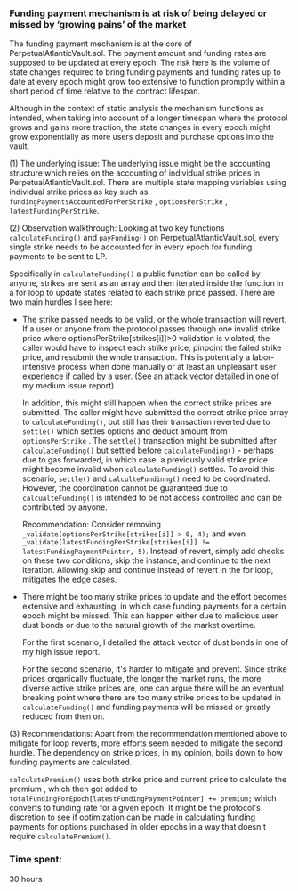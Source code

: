 ### Funding payment mechanism is at risk of being delayed or missed by ‘growing pains’ of the market
The funding payment mechanism is at the core of PerpetualAtlanticVault.sol. The payment amount and funding rates are supposed to be updated at every epoch. The risk here is the volume of state changes required to bring funding payments and funding rates up to date at every epoch might grow too extensive to function promptly within a short period of time relative to the contract lifespan. 

Although in the context of static analysis the mechanism functions as intended, when taking into account of a longer timespan where the protocol grows and gains more traction, the state changes in every epoch might grow exponentially as more users deposit and purchase options into the vault. 

(1) The underlying issue:
The underlying issue might be the accounting structure which relies on the accounting of individual strike prices in PerpetualAtlanticVault.sol. There are multiple state mapping variables using individual strike prices as key such as `fundingPaymentsAccountedForPerStrike` , `optionsPerStrike` , `latestFundingPerStrike`.

(2) Observation walkthrough:
Looking at two key functions `calculateFunding()` and `payFunding()` on PerpetualAtlanticVault.sol, every single strike needs to be accounted for in every epoch for funding payments to be sent to LP. 

Specifically in `calculateFunding()`  a public function can be called by anyone, strikes are sent as an array and then iterated inside the function in a for loop to update states related to each strike price passed. There are two main hurdles I see here: 

- The strike passed needs to be valid, or the whole transaction will revert. If a user or anyone from the protocol passes through one invalid strike price where optionsPerStrike[strikes[i]]>0 validation is violated, the caller would have to inspect each strike price, pinpoint the failed strike price, and resubmit the whole transaction. This is potentially a  labor-intensive process when done manually or at least an unpleasant user experience if called by a user. (See an attack vector detailed in one of my medium issue report)

  In addition, this might still happen when the correct strike prices are submitted. The caller might have submitted the correct strike price array to `calculateFunding()`, but still has their transaction reverted due to `settle()` which settles options and deduct amount from `optionsPerStrike` . The `settle()` transaction might be submitted after `calculateFunding()` but settled before `calculateFunding()` -  perhaps due to gas forwarded, in which case, a previously valid strike price might become invalid when `calculateFunding()` settles. To avoid this scenario, `settle()` and `calculteFundinng()` need to be coordinated. However, the coordination cannot be guaranteed due to `calcualteFunding()` is intended to be not access controlled and can be contributed by anyone.

  Recommendation: Consider removing `_validate(optionsPerStrike[strikes[i]] > 0, 4);` and even `_validate(latestFundingPerStrike[strikes[i]] != latestFundingPaymentPointer, 5)`. Instead of revert, simply add checks on these two conditions, skip the instance, and continue to the next iteration.  Allowing skip and continue instead of revert in the for loop, mitigates the edge cases.

- There might be too many strike prices to update and the effort becomes extensive and exhausting, in which case funding payments for a certain epoch might be missed. This can happen either due to malicious user dust bonds or due to the natural growth of the market overtime.

  For the first scenario, I detailed the attack vector of dust bonds in one of my high issue report. 

  For the second scenario, it's harder to mitigate and prevent. Since strike prices organically fluctuate, the longer the market runs, the more diverse active strike prices are, one can argue there will be an eventual breaking point where there are too many strike prices to be updated in `calculateFunding()` and funding payments will be missed or greatly reduced from then on. 

(3) Recommendations:
Apart from the recommendation mentioned above to mitigate for loop reverts, more efforts seem needed to mitigate the second hurdle. The dependency on strike prices, in my opinion, boils down to how funding payments are calculated.

`calculatePremium()` uses both strike price and current price to calculate the premium , which then got added to `totalFundingForEpoch[latestFundingPaymentPointer] += premium;` which converts to funding rate for a given epoch. It might be the protocol's discretion to see if optimization can be made in calculating funding payments for options purchased in older epochs in a way that doesn't require `calculatePremium()`. 



### Time spent:
30 hours